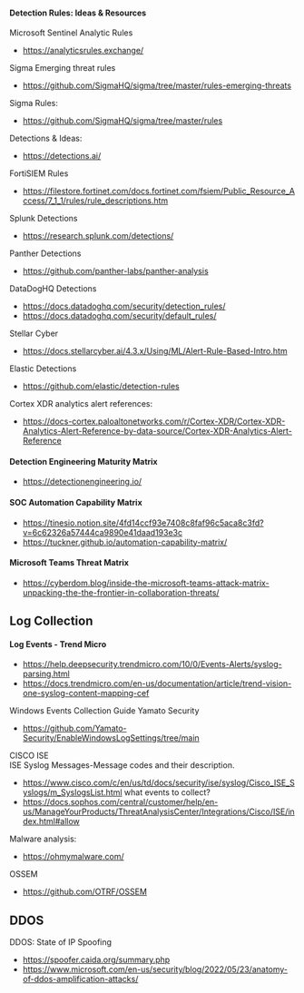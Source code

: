#### Detection Rules: Ideas & Resources
Microsoft Sentinel Analytic Rules
- https://analyticsrules.exchange/

Sigma Emerging threat rules  
- https://github.com/SigmaHQ/sigma/tree/master/rules-emerging-threats  

Sigma Rules:  
- https://github.com/SigmaHQ/sigma/tree/master/rules  

Detections & Ideas:  
- https://detections.ai/  

FortiSIEM Rules
- https://filestore.fortinet.com/docs.fortinet.com/fsiem/Public_Resource_Access/7_1_1/rules/rule_descriptions.htm  

Splunk Detections  
- https://research.splunk.com/detections/  


Panther Detections  
- https://github.com/panther-labs/panther-analysis  

DataDogHQ Detections  
- https://docs.datadoghq.com/security/detection_rules/
- https://docs.datadoghq.com/security/default_rules/

Stellar Cyber
- https://docs.stellarcyber.ai/4.3.x/Using/ML/Alert-Rule-Based-Intro.htm

Elastic Detections  
- https://github.com/elastic/detection-rules

Cortex XDR analytics alert references:  
- https://docs-cortex.paloaltonetworks.com/r/Cortex-XDR/Cortex-XDR-Analytics-Alert-Reference-by-data-source/Cortex-XDR-Analytics-Alert-Reference


#### Detection Engineering Maturity Matrix  
- https://detectionengineering.io/  


#### SOC Automation Capability Matrix  
- https://tinesio.notion.site/4fd14ccf93e7408c8faf96c5aca8c3fd?v=6c62326a57444ca9890e41daad193e3c
- https://tuckner.github.io/automation-capability-matrix/  

#### Microsoft Teams Threat Matrix 
- https://cyberdom.blog/inside-the-microsoft-teams-attack-matrix-unpacking-the-the-frontier-in-collaboration-threats/

## Log Collection
#### Log Events - Trend Micro
- https://help.deepsecurity.trendmicro.com/10/0/Events-Alerts/syslog-parsing.html
- https://docs.trendmicro.com/en-us/documentation/article/trend-vision-one-syslog-content-mapping-cef

Windows Events Collection Guide  Yamato Security
- https://github.com/Yamato-Security/EnableWindowsLogSettings/tree/main

CISCO ISE   
ISE Syslog Messages-Message codes and their description.  
- https://www.cisco.com/c/en/us/td/docs/security/ise/syslog/Cisco_ISE_Syslogs/m_SyslogsList.html
what events to collect?
- https://docs.sophos.com/central/customer/help/en-us/ManageYourProducts/ThreatAnalysisCenter/Integrations/Cisco/ISE/index.html#allow



Malware analysis: 
- https://ohmymalware.com/ 

OSSEM  
- https://github.com/OTRF/OSSEM

## DDOS

DDOS: State of IP Spoofing
- https://spoofer.caida.org/summary.php
- https://www.microsoft.com/en-us/security/blog/2022/05/23/anatomy-of-ddos-amplification-attacks/

